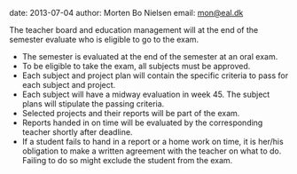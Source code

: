 date: 2013-07-04
author: Morten Bo Nielsen
email: mon@eal.dk

The teacher board and education management will at the end of the semester evaluate who is eligible to
go to the exam.

* The semester is evaluated at the end of the semester at an oral exam.
* To be eligible to take the exam, all subjects must be approved.
* Each subject and project plan will contain the specific criteria to pass for each subject and project.
* Each subject will have a midway evaluation in week 45. The subject plans will stipulate the passing criteria.
* Selected projects and their reports will be part of the exam.
* Reports handed in on time will be evaluated by the corresponding teacher shortly after deadline.
* If a student fails to hand in a report or a home work on time, it is her/his obligation to make a written agreement with the teacher on what to do. Failing to do so might exclude the student from the exam.

